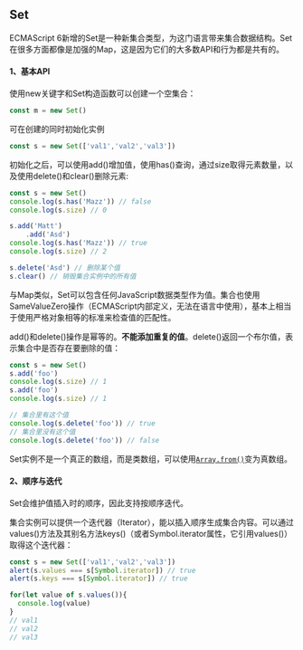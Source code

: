 ## Set

ECMAScript 6新增的Set是一种新集合类型，为这门语言带来集合数据结构。Set在很多方面都像是加强的Map，这是因为它们的大多数API和行为都是共有的。

#### 1、基本API

使用new关键字和Set构造函数可以创建一个空集合：

```javascript
const m = new Set()
```

可在创建的同时初始化实例

```javascript
const s = new Set(['val1','val2','val3'])
```

初始化之后，可以使用add()增加值，使用has()查询，通过size取得元素数量，以及使用delete()和clear()删除元素:

```javascript
const s = new Set()
console.log(s.has('Mazz')) // false
console.log(s.size) // 0

s.add('Matt')
	.add('Asd')
console.log(s.has('Mazz')) // true
console.log(s.size) // 2

s.delete('Asd') // 删除某个值
s.clear() // 销毁集合实例中的所有值
```

与Map类似，Set可以包含任何JavaScript数据类型作为值。集合也使用SameValueZero操作（ECMAScript内部定义，无法在语言中使用），基本上相当于使用严格对象相等的标准来检查值的匹配性。

add()和delete()操作是幂等的。**不能添加重复的值**。delete()返回一个布尔值，表示集合中是否存在要删除的值：

```javascript
const s = new Set()
s.add('foo')
console.log(s.size) // 1
s.add('foo')
console.log(s.size) // 1

// 集合里有这个值
console.log(s.delete('foo')) // true
// 集合里没有这个值
console.log(s.delete('foo')) // false
```

Set实例不是一个真正的数组，而是类数组，可以使用[`Array.from()`](https://developer.mozilla.org/zh-CN/docs/Web/JavaScript/Reference/Global_Objects/Array/from)变为真数组。

#### 2、顺序与迭代

Set会维护值插入时的顺序，因此支持按顺序迭代。

集合实例可以提供一个迭代器（Iterator），能以插入顺序生成集合内容。可以通过values()方法及其别名方法keys()（或者Symbol.iterator属性，它引用values()）取得这个迭代器：

```javascript
const s = new Set(['val1','val2','val3'])
alert(s.values === s[Symbol.iterator]) // true
alert(s.keys === s[Symbol.iterator]) // true

for(let value of s.values()){
  console.log(value)
}
// val1
// val2
// val3
```

